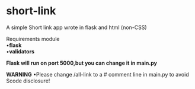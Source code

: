 # short-link
A simple Short link app wrote in flask and html (non-CSS)

Requirements module<br>
•**flask**<br>
•**validators**<br>

**Flask will run on port 5000,but you can change it in main.py**

**WARNING**
•Please change /all-link to a # comment line in main.py to avoid Scode disclosure!
